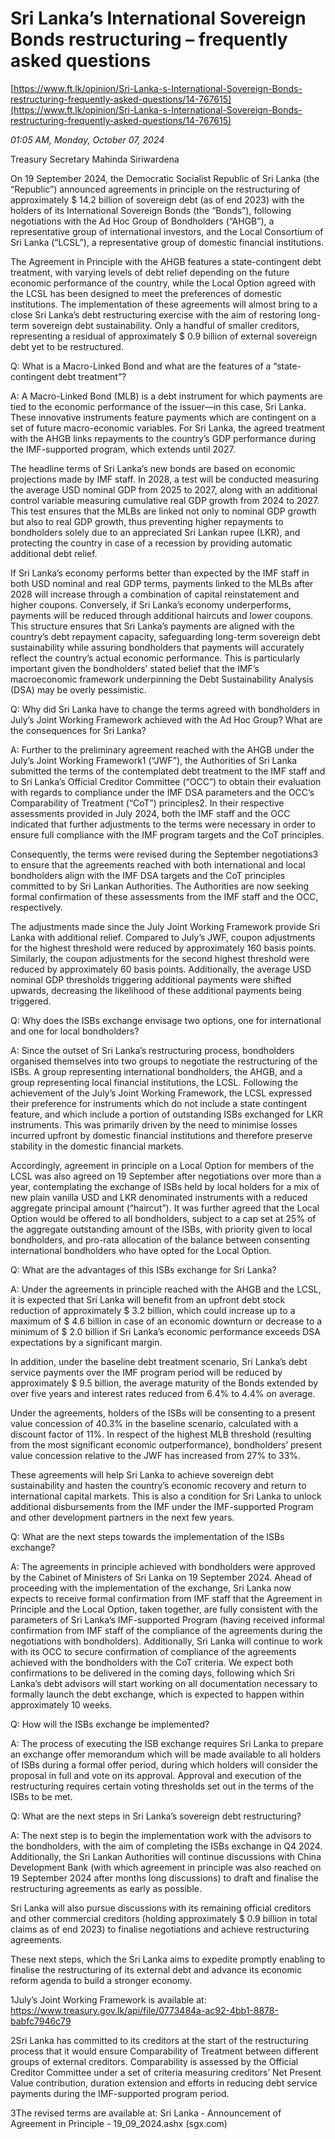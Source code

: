 # Sri Lanka’s International Sovereign Bonds restructuring – frequently asked questions

[https://www.ft.lk/opinion/Sri-Lanka-s-International-Sovereign-Bonds-restructuring-frequently-asked-questions/14-767615](https://www.ft.lk/opinion/Sri-Lanka-s-International-Sovereign-Bonds-restructuring-frequently-asked-questions/14-767615)

*01:05 AM, Monday, October 07, 2024*

Treasury Secretary Mahinda Siriwardena

On 19 September 2024, the Democratic Socialist Republic of Sri Lanka (the “Republic”) announced agreements in principle on the restructuring of approximately $ 14.2 billion of sovereign debt (as of end 2023) with the holders of its International Sovereign Bonds (the “Bonds”), following negotiations with the Ad Hoc Group of Bondholders (“AHGB”), a representative group of international investors, and the Local Consortium of Sri Lanka (“LCSL”), a representative group of domestic financial institutions.

The Agreement in Principle with the AHGB features a state-contingent debt treatment, with varying levels of debt relief depending on the future economic performance of the country, while the Local Option agreed with the LCSL has been designed to meet the preferences of domestic institutions. The implementation of these agreements will almost bring to a close Sri Lanka’s debt restructuring exercise with the aim of restoring long-term sovereign debt sustainability. Only a handful of smaller creditors, representing a residual of approximately $ 0.9 billion of external sovereign debt yet to be restructured.

Q: What is a Macro-Linked Bond and what are the features of a “state-contingent debt treatment”?

A: A Macro-Linked Bond (MLB) is a debt instrument for which payments are tied to the economic performance of the issuer—in this case, Sri Lanka. These innovative instruments feature payments which are contingent on a set of future macro-economic variables. For Sri Lanka, the agreed treatment with the AHGB links repayments to the country’s GDP performance during the IMF-supported program, which extends until 2027.

The headline terms of Sri Lanka’s new bonds are based on economic projections made by IMF staff. In 2028, a test will be conducted measuring the average USD nominal GDP from 2025 to 2027, along with an additional control variable measuring cumulative real GDP growth from 2024 to 2027. This test ensures that the MLBs are linked not only to nominal GDP growth but also to real GDP growth, thus preventing higher repayments to bondholders solely due to an appreciated Sri Lankan rupee (LKR), and protecting the country in case of a recession by providing automatic additional debt relief.

If Sri Lanka’s economy performs better than expected by the IMF staff in both USD nominal and real GDP terms, payments linked to the MLBs after 2028 will increase through a combination of capital reinstatement and higher coupons. Conversely, if Sri Lanka’s economy underperforms, payments will be reduced through additional haircuts and lower coupons. This structure ensures that Sri Lanka’s payments are aligned with the country’s debt repayment capacity, safeguarding long-term sovereign debt sustainability while assuring bondholders that payments will accurately reflect the country’s actual economic performance. This is particularly important given the bondholders’ stated belief that the IMF’s macroeconomic framework underpinning the Debt Sustainability Analysis (DSA) may be overly pessimistic.

Q: Why did Sri Lanka have to change the terms agreed with bondholders in July’s Joint Working Framework achieved with the Ad Hoc Group? What are the consequences for Sri Lanka?

A: Further to the preliminary agreement reached with the AHGB under the July’s Joint Working Framework1 (“JWF”), the Authorities of Sri Lanka submitted the terms of the contemplated debt treatment to the IMF staff and to Sri Lanka’s Official Creditor Committee (“OCC”) to obtain their evaluation with regards to compliance under the IMF DSA parameters and the OCC’s Comparability of Treatment (“CoT”) principles2. In their respective assessments provided in July 2024, both the IMF staff and the OCC indicated that further adjustments to the terms were necessary in order to ensure full compliance with the IMF program targets and the CoT principles.

Consequently, the terms were revised during the September negotiations3 to ensure that the agreements reached with both international and local bondholders align with the IMF DSA targets and the CoT principles committed to by Sri Lankan Authorities. The Authorities are now seeking formal confirmation of these assessments from the IMF staff and the OCC, respectively.

The adjustments made since the July Joint Working Framework provide Sri Lanka with additional relief. Compared to July’s JWF, coupon adjustments for the highest threshold were reduced by approximately 160 basis points. Similarly, the coupon adjustments for the second highest threshold were reduced by approximately 60 basis points. Additionally, the average USD nominal GDP thresholds triggering additional payments were shifted upwards, decreasing the likelihood of these additional payments being triggered.

Q: Why does the ISBs exchange envisage two options, one for international and one for local bondholders?

A: Since the outset of Sri Lanka’s restructuring process, bondholders organised themselves into two groups to negotiate the restructuring of the ISBs. A group representing international bondholders, the AHGB, and a group representing local financial institutions, the LCSL. Following the achievement of the July’s Joint Working Framework, the LCSL expressed their preference for instruments which do not include a state contingent feature, and which include a portion of outstanding ISBs exchanged for LKR instruments. This was primarily driven by the need to minimise losses incurred upfront by domestic financial institutions and therefore preserve stability in the domestic financial markets.

Accordingly, agreement in principle on a Local Option for members of the LCSL was also agreed on 19 September after negotiations over more than a year, contemplating the exchange of ISBs held by local holders for a mix of new plain vanilla USD and LKR denominated instruments with a reduced aggregate principal amount (“haircut”). It was further agreed that the Local Option would be offered to all bondholders, subject to a cap set at 25% of the aggregate outstanding amount of the ISBs, with priority given to local bondholders, and pro-rata allocation of the balance between consenting international bondholders who have opted for the Local Option.

Q: What are the advantages of this ISBs exchange for Sri Lanka?

A: Under the agreements in principle reached with the AHGB and the LCSL, it is expected that Sri Lanka will benefit from an upfront debt stock reduction of approximately $ 3.2 billion, which could increase up to a maximum of $ 4.6 billion in case of an economic downturn or decrease to a minimum of $ 2.0 billion if Sri Lanka’s economic performance exceeds DSA expectations by a significant margin.

In addition, under the baseline debt treatment scenario, Sri Lanka’s debt service payments over the IMF program period will be reduced by approximately $ 9.5 billion, the average maturity of the Bonds extended by over five years and interest rates reduced from 6.4% to 4.4% on average.

Under the agreements, holders of the ISBs will be consenting to a present value concession of 40.3% in the baseline scenario, calculated with a discount factor of 11%. In respect of the highest MLB threshold (resulting from the most significant economic outperformance), bondholders’ present value concession relative to the JWF has increased from 27% to 33%.

These agreements will help Sri Lanka to achieve sovereign debt sustainability and hasten the country’s economic recovery and return to international capital markets. This is also a condition for Sri Lanka to unlock additional disbursements from the IMF under the IMF-supported Program and other development partners in the next few years.

Q: What are the next steps towards the implementation of the ISBs exchange?

A: The agreements in principle achieved with bondholders were approved by the Cabinet of Ministers of Sri Lanka on 19 September 2024. Ahead of proceeding with the implementation of the exchange, Sri Lanka now expects to receive formal confirmation from IMF staff that the Agreement in Principle and the Local Option, taken together, are fully consistent with the parameters of Sri Lanka’s IMF-supported Program (having received informal confirmation from IMF staff of the compliance of the agreements during the negotiations with bondholders). Additionally, Sri Lanka will continue to work with its OCC to secure confirmation of compliance of the agreements achieved with the bondholders with the CoT criteria. We expect both confirmations to be delivered in the coming days, following which Sri Lanka’s debt advisors will start working on all documentation necessary to formally launch the debt exchange, which is expected to happen within approximately 10 weeks.

Q: How will the ISBs exchange be implemented?

A: The process of executing the ISB exchange requires Sri Lanka to prepare an exchange offer memorandum which will be made available to all holders of ISBs during a formal offer period, during which holders will consider the proposal in full and vote on its approval. Approval and execution of the restructuring requires certain voting thresholds set out in the terms of the ISBs to be met.

Q: What are the next steps in Sri Lanka’s sovereign debt restructuring?

A: The next step is to begin the implementation work with the advisors to the bondholders, with the aim of completing the ISBs exchange in Q4 2024. Additionally, the Sri Lankan Authorities will continue discussions with China Development Bank (with which agreement in principle was also reached on 19 September 2024 after months long discussions) to draft and finalise the restructuring agreements as early as possible.

Sri Lanka will also pursue discussions with its remaining official creditors and other commercial creditors (holding approximately $ 0.9 billion in total claims as of end 2023) to finalise negotiations and achieve restructuring agreements.

These next steps, which the Sri Lanka aims to expedite promptly enabling to finalise the restructuring of its external debt and advance its economic reform agenda to build a stronger economy.

1July’s Joint Working Framework is available at: https://www.treasury.gov.lk/api/file/0773484a-ac92-4bb1-8878-babfc7946c79

2Sri Lanka has committed to its creditors at the start of the restructuring process that it would ensure Comparability of Treatment between different groups of external creditors. Comparability is assessed by the Official Creditor Committee under a set of criteria measuring creditors’ Net Present Value contribution, duration extension and efforts in reducing debt service payments during the IMF-supported program period.

3The revised terms are available at: Sri Lanka - Announcement of Agreement in Principle - 19_09_2024.ashx (sgx.com)

